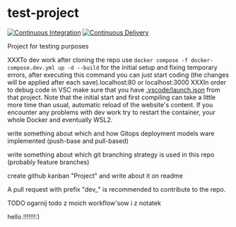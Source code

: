 # test-project
[![Continuous Integration](https://github.com/JakubSzuber/test-project/workflows/CI/badge.svg)](https://github.com/JakubSzuber/test-project/actions/workflows/integration.yml)
[![Continuous Delivery](https://github.com/JakubSzuber/test-project/workflows/CD/badge.svg)](https://github.com/JakubSzuber/test-project/actions/workflows/delivery.yml)


Project for testing purposes

XXXTo dev work after cloning the repo use `docker compose -f docker-compose.dev.yml up -d --build` for the initial setup and fixing temporary errors, after executing this command you can just start coding (the changes will be applied after each save).localhost:80 or localhost:3000
XXXIn order to debug code in VSC make sure that you have [.vscode/launch.json](https://github.com/JakubSzuber/test-project/blob/main/.vscode/launch.json) from that project. Note that the initial start and first compiling can take a little more time than usual, automatic reload of the website's content. If you encounter any problems with dev work try to restart the container, your whole Docker and eventually WSL2.

write something about which and how Gitops deployment models ware implemented (push-base and pull-based)

write something about which git branching strategy is used in this repo (probably feature branches)

create github kanban "Project" and write about it on readme

A pull request with prefix "dev_" is recommended to contribute to the repo.

TODO ogarnij todo z moich workflow'sow i z notatek

hello.!!!!!!!:)
